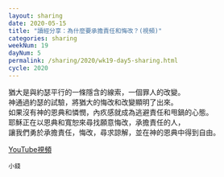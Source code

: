 ```yaml
---
layout: sharing
date: 2020-05-15
title: "讀經分享：為什麼要承擔責任和悔改？(視頻)"
categories: sharing
weekNum: 19
dayNum: 5
permalink: /sharing/2020/wk19-day5-sharing.html
cycle: 2020
---
```


猶大是與約瑟平行的一條隱含的線索，一個罪人的改變。  
神通過約瑟的試驗，將猶大的悔改和改變顯明了出來。  
如果沒有神的恩典和憐憫，內疚感就成為逃避責任和甩鍋的心態。  
耶穌正在以恩典和寬恕來尋找願意悔改，承擔責任的人，  
讓我們勇於承擔責任，悔改，尋求諒解，並在神的恩典中得到自由。  

[YouTube視頻](https://youtu.be/VWh1sJEkQmU)

`小錢`
